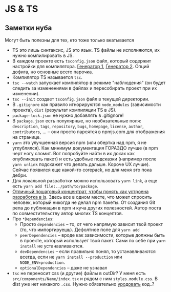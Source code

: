 # JS & TS

## Заметки нуба

Могут быть полезны для тех, кто тоже только вкатывается

- TS это лишь синтаксис, JS это язык. TS файлы не исполняются, их нужно компилировать в JS.
- В каждом проекте есть `tsconfig.json` файл, который содержит настройки для компилятора. [Генератор 1](https://tsconfig.guide), [Генератор 2](https://generator.tsconfigdemystified.com). Опций дофига, но основные всего парочка.
- Компилятор TS называется `tsc`.
- `tsc --watch` запускает компилятор в режиме "наблюдения" (он будет следить за изменениями в файлах и пересобирать проект при их изменении).
- `tsc --init` создает `tsconfig.json` файл в текущей директории.
- В `.gitignore` как правило игнорируются `node_modules` (зависимости проекта), `dist` (результат компиляции TS в JS).
- `package-lock.json` не нужно добавлять в .gitignore!
- В `package.json` есть популярные, но необязательные поля: `description`, `tags`, `repository`, `bugs`, `homepage`, `license`, `author`, `contributors`, ... – они просто парсятся в npmjs.com для отображения на странице.
- `yarn` это улучшенная версия npm (или обертка над npm, я не углублялся). Как минимум документация ГОРАЗДО лучше (в npm черт ногу сломит. Вот попробуйте найти в их доках как опубликовать пакет) и есть удобные подсказки (например после `yarn unlink` подскажет что делать дальше. Короче UX лучше). Сейчас появился еще какой-то corepack, но для меня это пока дебри.
- Для локальной разработки можно использовать `yarn link`, а еще есть `yarn add file:../path/to/package`.
- [Отличный пошаговый концентрат, чтобы понять как устроена разработка в js](https://www.totaltypescript.com/how-to-create-an-npm-package). Здесь все в одном месте, что может спросить человек, который никогда не делал npm пакеты. От создания Git репа до публикации в npm и куча других полезностей. Автор поста по совместительству автор многих TS концептов.
- Про `*Dependencies`:
  - Просто `dependencies` – то, от чего напрямую зависит твой проект (то, что импортируешь). Дефолтное поле для `yarn add`
  - `peerDependencies` – вроде как зависимости, которые должны быть в проекте, который использует твой пакет. Сами по себе при `yarn install` не устанавливаются.
  - `devDependencies` – если правильно понял, то устанавливаются всегда, если не `yarn install --production` или `NODE_ENV=production`.
  - `optionalDependencies` – даже не узнавал
- `tsc` не переносит css (и другие) файлы в outDir? У меня есть `src/components/Name/index.tsx` и рядом с ним `styles.module.css`. В dist уже нет никакого `.css`. Нужно обязательно [уродовать](https://github.com/Arsero/docusaurus-graph/blob/master/src/theme/templates.ts) код..?

